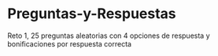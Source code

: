 # Preguntas-y-Respuestas
Reto 1, 25 preguntas aleatorias con 4 opciones de respuesta y bonificaciones por respuesta correcta

